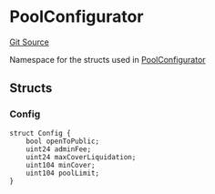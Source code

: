 # PoolConfigurator

[Git Source](https://github.com/isle-labs/isle-contract/blob/main/contracts/libraries/types/DataTypes.sol)

Namespace for the structs used in
[PoolConfigurator](/docs/reference/libraries/types/PoolConfigurator.md)

## Structs

### Config

```solidity
struct Config {
    bool openToPublic;
    uint24 adminFee;
    uint24 maxCoverLiquidation;
    uint104 minCover;
    uint104 poolLimit;
}
```
